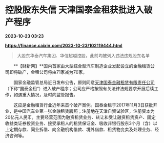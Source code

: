 # 控股股东失信 天津国泰金租获批进入破产程序

**2023-10-23 03:23**

**https://finance.caixin.com/2023-10-23/102119444.html**

> 大股东华泰汽车集团、华信超越控股，此前均被列入违法违规股东名单

  

　　**【财新网】**国内首家由大型综合型汽车制造企业发起设立的金融租赁公司即将破产，金租公司将由71家减为70家。

　　国家金融监管总局近日发布公告，原则同意[天津国泰金融租赁有限责任公司](http://search.caixin.com/search/%E5%A4%A9%E6%B4%A5%E5%9B%BD%E6%B3%B0%E9%87%91%E8%9E%8D%E7%A7%9F%E8%B5%81%E6%9C%89%E9%99%90%E8%B4%A3%E4%BB%BB%E5%85%AC%E5%8F%B8.html)（下称“国泰金租”）进入破产程序；公司应严格按照有关法律法规要求开展后续工作，如遇重大情况，及时向监管报告。

　　这应是金融租赁行业近年来首个破产案例。国泰金租于2017年11月3日获批开业，是中国汽车业第一张金融租赁牌照；注册地在天津自贸试验区，注册资本为20亿元人民币，主要经营范围为融资租赁业务、转让和受让融资租赁资产、固定收益类证券投资业务、接受承租人的租赁保证金、吸收非银行股东3个月（含）以上定期存款、同业拆借、向金融机构借款、境外借款、租赁物变卖及处理业务、经济咨询等。